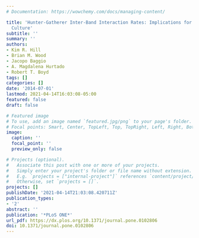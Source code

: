 ```yaml
---
# Documentation: https://wowchemy.com/docs/managing-content/

title: 'Hunter-Gatherer Inter-Band Interaction Rates: Implications for Cumulative
  Culture'
subtitle: ''
summary: ''
authors:
- Kim R. Hill
- Brian M. Wood
- Jacopo Baggio
- A. Magdalena Hurtado
- Robert T. Boyd
tags: []
categories: []
date: '2014-07-01'
lastmod: 2021-04-14T16:03:08-05:00
featured: false
draft: false

# Featured image
# To use, add an image named `featured.jpg/png` to your page's folder.
# Focal points: Smart, Center, TopLeft, Top, TopRight, Left, Right, BottomLeft, Bottom, BottomRight.
image:
  caption: ''
  focal_point: ''
  preview_only: false

# Projects (optional).
#   Associate this post with one or more of your projects.
#   Simply enter your project's folder or file name without extension.
#   E.g. `projects = ["internal-project"]` references `content/project/deep-learning/index.md`.
#   Otherwise, set `projects = []`.
projects: []
publishDate: '2021-04-14T21:03:08.420711Z'
publication_types:
- '2'
abstract: ''
publication: '*PLoS ONE*'
url_pdf: https://dx.plos.org/10.1371/journal.pone.0102806
doi: 10.1371/journal.pone.0102806
---
```

